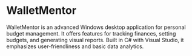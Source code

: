 # WalletMentor
WalletMentor is an advanced Windows desktop application for personal budget management. It offers features for tracking finances, setting budgets, and generating visual reports. Built in C# with Visual Studio, it emphasizes user-friendliness and basic data analytics.
